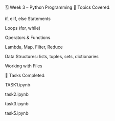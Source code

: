 🗓️ Week 3 – Python Programming 
🐍 Topics Covered:

if, elif, else Statements

Loops (for, while)

Operators & Functions

Lambda, Map, Filter, Reduce

Data Structures: lists, tuples, sets, dictionaries

Working with Files

📁 Tasks Completed:

TASK1.ipynb

task2.ipynb

task3.ipynb

task5.ipynb

